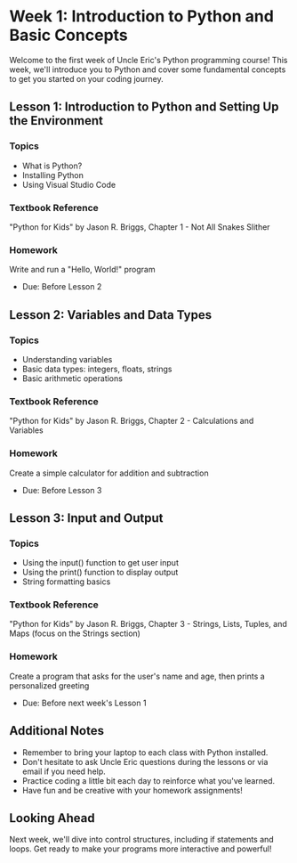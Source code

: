 # Week 1: Introduction to Python and Basic Concepts

Welcome to the first week of Uncle Eric's Python programming course! This week, we'll introduce you to Python and cover some fundamental concepts to get you started on your coding journey.

## Lesson 1: Introduction to Python and Setting Up the Environment

### Topics
- What is Python?
- Installing Python
- Using Visual Studio Code

### Textbook Reference 
"Python for Kids" by Jason R. Briggs, Chapter 1 - Not All Snakes Slither

### Homework
Write and run a "Hello, World!" program
* Due: Before Lesson 2

## Lesson 2: Variables and Data Types

### Topics
- Understanding variables
- Basic data types: integers, floats, strings
- Basic arithmetic operations

### Textbook Reference
"Python for Kids" by Jason R. Briggs, Chapter 2 - Calculations and Variables

### Homework
Create a simple calculator for addition and subtraction
* Due: Before Lesson 3

## Lesson 3: Input and Output

### Topics
- Using the input() function to get user input
- Using the print() function to display output
- String formatting basics

### Textbook Reference
"Python for Kids" by Jason R. Briggs, Chapter 3 - Strings, Lists, Tuples, and Maps (focus on the Strings section)

### Homework
Create a program that asks for the user's name and age, then prints a personalized greeting
* Due: Before next week's Lesson 1

## Additional Notes
- Remember to bring your laptop to each class with Python installed.
- Don't hesitate to ask Uncle Eric questions during the lessons or via email if you need help.
- Practice coding a little bit each day to reinforce what you've learned.
- Have fun and be creative with your homework assignments!

## Looking Ahead
Next week, we'll dive into control structures, including if statements and loops. Get ready to make your programs more interactive and powerful!
